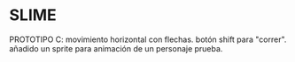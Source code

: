 # SLIME

PROTOTIPO C:
  movimiento horizontal con  flechas.
  botón shift para "correr".
  añadido un sprite para animación de un personaje prueba.
